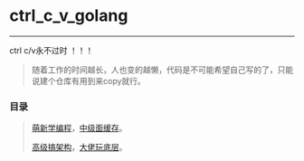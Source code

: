 # ctrl_c_v_golang
***
ctrl c/v永不过时 ！！！

>随着工作的时间越长，人也变的越懒，代码是不可能希望自己写的了，只能说建个仓库有用到来copy就行。

### 目录
>[萌新学编程](https://github.com/leaf-rain/ctrl_c_v_golang/blob/main/beginner)，[中级面缓存](https://github.com/leaf-rain/ctrl_c_v_golang/blob/main/intermediate)。
> 
>[高级搞架构](https://github.com/leaf-rain/ctrl_c_v_golang/blob/main/advanced)，[大佬玩底层](https://github.com/leaf-rain/ctrl_c_v_golang/tree/main/tycoon)。